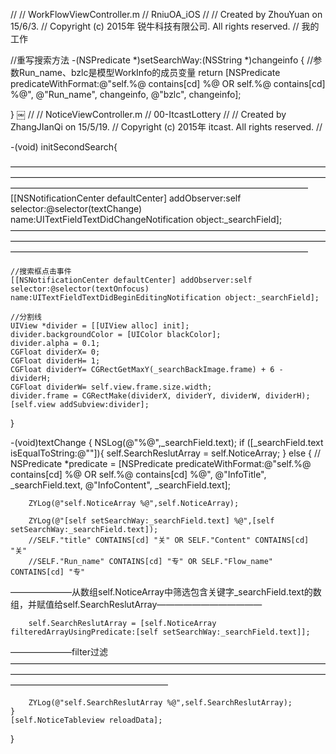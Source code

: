 //
//  WorkFlowViewController.m
//  RniuOA_iOS
//
//  Created by ZhouYuan on 15/6/3.
//  Copyright (c) 2015年 锐牛科技有限公司. All rights reserved.
//  我的工作

//重写搜索方法
-(NSPredicate *)setSearchWay:(NSString *)changeinfo
{
	//参数Run_name、bzlc是模型WorkInfo的成员变量
    return [NSPredicate predicateWithFormat:@"self.%@ contains[cd] %@ OR self.%@ contains[cd] %@", @"Run_name", changeinfo, @"bzlc", changeinfo];

}
￼
//
//  NoticeViewController.m
//  00-ItcastLottery
//
//  Created by ZhangJIanQi on 15/5/19.
//  Copyright (c) 2015年 itcast. All rights reserved.
//

-(void) initSecondSearch{

——————————————————————————————————————————————————————————————————————————————————————————————————————————
    [[NSNotificationCenter defaultCenter] addObserver:self selector:@selector(textChange) name:UITextFieldTextDidChangeNotification object:_searchField];
——————————————————————————————————————————————————————————————————————————————————————————————————————————

    //搜索框点击事件
    [[NSNotificationCenter defaultCenter] addObserver:self selector:@selector(textOnfocus) name:UITextFieldTextDidBeginEditingNotification object:_searchField];
 
    //分割线
    UIView *divider = [[UIView alloc] init];
    divider.backgroundColor = [UIColor blackColor];
    divider.alpha = 0.1;
    CGFloat dividerX= 0;
    CGFloat dividerH= 1;
    CGFloat dividerY= CGRectGetMaxY(_searchBackImage.frame) + 6 - dividerH;
    CGFloat dividerW= self.view.frame.size.width;
    divider.frame = CGRectMake(dividerX, dividerY, dividerW, dividerH);
    [self.view addSubview:divider];
}

-(void)textChange
{
    NSLog(@"%@",_searchField.text);
    if ([_searchField.text isEqualToString:@""]){
        self.SearchReslutArray = self.NoticeArray;
    } else {
        //        NSPredicate *predicate = [NSPredicate predicateWithFormat:@"self.%@ contains[cd] %@ OR self.%@ contains[cd] %@", @"InfoTitle", _searchField.text, @"InfoContent", _searchField.text];
        
        ZYLog(@"self.NoticeArray %@",self.NoticeArray);

        ZYLog(@"[self setSearchWay:_searchField.text] %@",[self setSearchWay:_searchField.text]);
        //SELF."title" CONTAINS[cd] "关" OR SELF."Content" CONTAINS[cd] "关"
        //SELF."Run_name" CONTAINS[cd] "专" OR SELF."Flow_name" CONTAINS[cd] "专"

———————从数组self.NoticeArray中筛选包含关键字_searchField.text的数组，并赋值给self.SearchReslutArray————————————

        self.SearchReslutArray = [self.NoticeArray filteredArrayUsingPredicate:[self setSearchWay:_searchField.text]];
———————filter过滤——————————————————————————————————————————————————————————————————————————————————————————

        ZYLog(@"self.SearchReslutArray %@",self.SearchReslutArray);
    }
    [self.NoticeTableview reloadData];

}